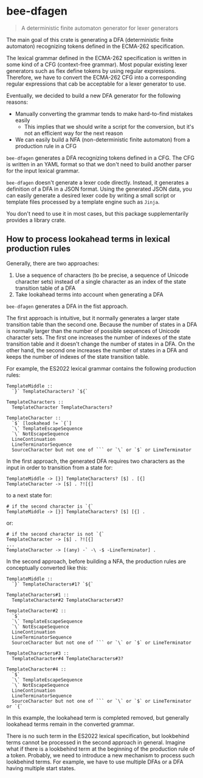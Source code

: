 # bee-dfagen

> A deterministic finite automaton generator for lexer generators

The main goal of this crate is generating a DFA (deterministic finite automaton) recognizing tokens
defined in the ECMA-262 specification.

The lexical grammar defined in the ECMA-262 specification is written in some kind of a CFG
(context-free grammar).  Most popular existing lexer generators such as flex define tokens by using
regular expressions.  Therefore, we have to convert the ECMA-262 CFG into a corresponding regular
expressions that cab be acceptable for a lexer generator to use.

Eventually, we decided to build a new DFA generator for the following reasons:

* Manually converting the grammar tends to make hard-to-find mistakes easily
  * This implies that we should write a script for the conversion, but it's not an efficient way
    for the next reason
* We can easily build a NFA (non-deterministic finite automaton) from a production rule in a CFG

`bee-dfagen` generates a DFA recognizing tokens defined in a CFG.  The CFG is written in an YAML
format so that we don't need to build another parser for the input lexical grammar.

`bee-dfagen` doesn't generate a lexer code directly.  Instead, it generates a definition of a DFA
in a JSON format.  Using the generated JSON data, you can easily generate a desired lexer code by
writing a small script or template files processed by a template engine such as `Jinja`.

You don't need to use it in most cases, but this package supplementarily provides a library crate.

## How to process lookahead terms in lexical production rules

Generally, there are two approaches:

1. Use a sequence of characters (to be precise, a sequence of Unicode character sets) instead of a
   single character as an index of the state transition table of a DFA
2. Take lookahead terms into account when generating a DFA

`bee-dfagen` generates a DFA in the fist approach.

The first approach is intuitive, but it normally generates a larger state transition table than the
second one.  Because the number of states in a DFA is normally larger than the number of possible
sequences of Unicode character sets.  The first one increases the number of indexes of the state
transition table and it doesn't change the number of states in a DFA.  On the other hand, the
second one increases the number of states in a DFA and keeps the number of indexes of the state
transition table.

For example, the ES2022 lexical grammar contains the following production rules:

```text
TemplateMiddle ::
  `}` TemplateCharacters? `${`

TemplateCharacters ::
  TemplateCharacter TemplateCharacters?

TemplateCharacter ::
  `$` [lookahead != `{`]
  `\` TemplateEscapeSequence
  `\` NotEscapeSequence
  LineContinuation
  LineTerminatorSequence
  SourceCharacter but not one of ``` or `\` or `$` or LineTerminator
```

In the first approach, the generated DFA requires two characters as the input in order to
transition from a state for:

```text
TemplateMiddle -> [}] TemplateCharacters? [$] . [{]
TemplateCharacter -> [$] . ?![{]
```

to a next state for:

```text
# if the second character is `{`
TemplateMiddle -> [}] TemplateCharacters? [$] [{] .
```

or:

```text
# if the second character is not `{`
TemplateCharacter -> [$] . ?![{]
...
TemplateCharacter -> [(any) -` -\ -$ -LineTerminator] .
```

In the second approach, before building a NFA, the production rules are conceptually converted like
this:

```text
TemplateMiddle ::
  `}` TemplateCharacters#1? `${`

TemplateCharacters#1 ::
  TemplateCharacter#2 TemplateCharacters#3?

TemplateCharacter#2 ::
  `$`
  `\` TemplateEscapeSequence
  `\` NotEscapeSequence
  LineContinuation
  LineTerminatorSequence
  SourceCharacter but not one of ``` or `\` or `$` or LineTerminator

TemplateCharacters#3 ::
  TemplateCharacter#4 TemplateCharacters#3?

TemplateCharacter#4 ::
  `$`
  `\` TemplateEscapeSequence
  `\` NotEscapeSequence
  LineContinuation
  LineTerminatorSequence
  SourceCharacter but not one of ``` or `\` or `$` or LineTerminator or `{`
```

In this example, the lookahead term is completed removed, but generally lookahead terms remain in
the converted grammar.

There is no such term in the ES2022 lexical specification, but lookbehind terms cannot be processed
in the second approach in general.  Imagine what if there is a lookbehind term at the beginning of
the production rule of a token.  Probably, we need to introduce a new mechanism to process such
lookbehind terms.  For example, we have to use multiple DFAs or a DFA having multiple start states.
